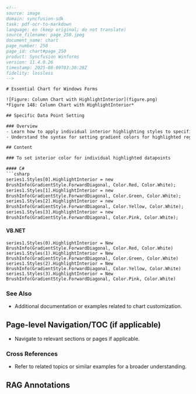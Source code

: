 ```html
<!-- 
source: image
domain: syncfusion-sdk
task: pdf-ocr-to-markdown
language: en (keep original; do not translate)
source_filename: page_250.jpeg
document_name: chart
page_number: 250
page_id: chart#page_250
product: Syncfusion Winforms
version: 11.4.0.26
timestamp: 2025-08-09T03:30:28Z
fidelity: lossless
-->

# Essential Chart for Windows Forms

![Figure: Column Chart with HighlightInterior](figure.png)
*Figure 148: Column Chart with HighlightInterior*

## Specific Data Point Setting

### Overview
- Learn how to apply individual interior highlighting styles to specific datapoints in a chart.
- Understand the syntax for setting gradient colors for highlighted regions.

## Content

### To set interior color for individual highlighted datapoints

#### C#
```csharp
series1.Styles[0].HighlightInterior = new
BrushInfo(GradientStyle.ForwardDiagonal, Color.Red, Color.White);
series1.Styles[1].HighlightInterior = new
BrushInfo(GradientStyle.ForwardDiagonal, Color.Green, Color.White);
series1.Styles[2].HighlightInterior = new
BrushInfo(GradientStyle.ForwardDiagonal, Color.Yellow, Color.White);
series1.Styles[3].HighlightInterior = new
BrushInfo(GradientStyle.ForwardDiagonal, Color.Pink, Color.White);
```

#### VB.NET
```vbnet
series1.Styles(0).HighlightInterior = New
BrushInfo(GradientStyle.ForwardDiagonal, Color.Red, Color.White)
series1.Styles(1).HighlightInterior = New
BrushInfo(GradientStyle.ForwardDiagonal, Color.Green, Color.White)
series1.Styles(2).HighlightInterior = New
BrushInfo(GradientStyle.ForwardDiagonal, Color.Yellow, Color.White)
series1.Styles(3).HighlightInterior = New
BrushInfo(GradientStyle.ForwardDiagonal, Color.Pink, Color.White)
```

### See Also
- Additional documentation or examples related to chart customization.

## Page-level Navigation/TOC (if applicable)
- Navigate to relevant sections or pages if applicable.

### Cross References
- Refer to related topics or similar examples for a broader understanding.

## RAG Annotations
<!-- tags: [chart, highlightinterior, gradientstyle, winforms, product, module, control, api, version?] keywords: [NumVariables, defVarargs, cmap, path, font, outline, detail] -->
```